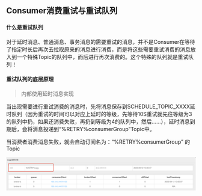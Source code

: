 ## Consumer消费重试与重试队列



#### 什么是重试队列

对于延时消息、普通消息、事务消息的需要重试的消息，并不是Consumer在等待了指定时长后再次去拉取原来的消息进行消费，而是将这些需要重试消费的消息放入到一个特殊Topic的队列中，而后进行再次消费的。这个特殊的队列就是重试队列！



#### 重试队列的底层原理

> 内部使用延时消息实现

当出现需要进行重试消费的消息时，先将消息保存到SCHEDULE_TOPIC_XXXX延时队列（因为重试的时间可以对应上延时的等级，先等待10S重试就先往等级为3的队列中扔，如果还消费失败，再扔到等级为4的队列中，然后......），延时消息到期后，会将消息投递到“%RETRY%consumerGroup”Topic中。

当消费者消费消息失败，就会自动订阅名为：“%RETRY%consumerGroup” 的Topic

![avatar](../images/WechatIMG761.png) 